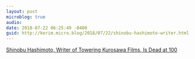 ```yaml
---
layout: post
microblog: true
audio: 
date: 2018-07-22 06:25:49 -0400
guid: http://kerim.micro.blog/2018/07/22/shinobu-hashimoto-writer.html
---
```

[Shinobu Hashimoto, Writer of Towering Kurosawa Films, Is Dead at 100](https://www.nytimes.com/2018/07/20/movies/shinobu-hashimoto-dead-screenwriter-for-kurosawa.html?hpw&rref=obituaries&action=click&pgtype=Homepage&module=well-region&region=bottom-well&WT.nav=bottom-well)
